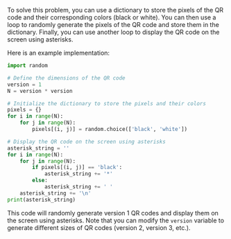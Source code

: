 
To solve this problem, you can use a dictionary to store the pixels of the QR code and their corresponding colors (black or white). You can then use a loop to randomly generate the pixels of the QR code and store them in the dictionary. Finally, you can use another loop to display the QR code on the screen using asterisks.

Here is an example implementation:
```python
import random

# Define the dimensions of the QR code
version = 1
N = version * version

# Initialize the dictionary to store the pixels and their colors
pixels = {}
for i in range(N):
    for j in range(N):
        pixels[(i, j)] = random.choice(['black', 'white'])

# Display the QR code on the screen using asterisks
asterisk_string = ''
for i in range(N):
    for j in range(N):
        if pixels[(i, j)] == 'black':
            asterisk_string += '*'
        else:
            asterisk_string += ' '
    asterisk_string += '\n'
print(asterisk_string)
```
This code will randomly generate version 1 QR codes and display them on the screen using asterisks. Note that you can modify the `version` variable to generate different sizes of QR codes (version 2, version 3, etc.).